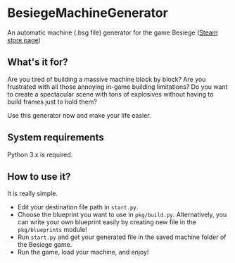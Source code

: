 # BesiegeMachineGenerator

An automatic machine (.bsg file) generator for the game Besiege ([Steam store page](http://store.steampowered.com/app/346010/Besiege/))

## What's it for?

Are you tired of building a massive machine block by block?
Are you frustrated with all those annoying in-game building limitations?
Do you want to create a spectacular scene with tons of explosives without having to build frames just to hold them?

Use this generator now and make your life easier.

## System requirements

Python 3.x is required.

## How to use it?

It is really simple.

- Edit your destination file path in `start.py`.
- Choose the blueprint you want to use in `pkg/build.py`. Alternatively, you can write your own blueprint easily by creating new file in the `pkg/blueprints` module!
- Run `start.py` and get your generated file in the saved machine folder of the Besiege game.
- Run the game, load your machine, and enjoy!

